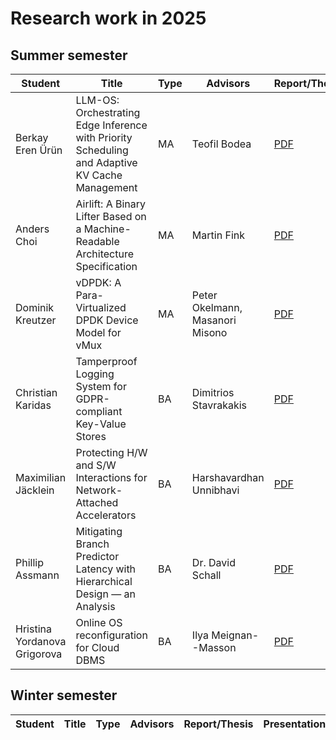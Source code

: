 # Research work in 2025

## Summer semester

| Student                           | Title                                                                                     | Type | Advisors                                 | Report/Thesis                                                                                                                    | Presentation                                                                                                                      |
| --------------------------------- | ----------------------------------------------------------------------------------------- | ---- | ---------------------------------------- | -------------------------------------------------------------------------------------------------------------------------------- | --------------------------------------------------------------------------------------------------------------------------------- |
| Berkay Eren Ürün                  | LLM-OS: Orchestrating Edge Inference with Priority Scheduling and Adaptive KV Cache Management | MA | Teofil Bodea | [PDF](summer/docs/msc_berkay_eren_ueruen_LLM_OS_orchestrating_edge_inference_with_priority_scheduling_and_adaptive_KV_Cache_management.pdf) | [PDF](summer/talks/msc_berkay_eren_ueruen_LLM_OS_orchestrating_edge_inference_with_priority_scheduling_and_adaptive_KV_Cache_management.pdf) |
| Anders Choi                  | Airlift: A Binary Lifter Based on a Machine-Readable Architecture Specification | MA | Martin Fink | [PDF](summer/docs/msc_choi.pdf) | [PDF](summer/talks/msc_choi.pdf) |
| Dominik Kreutzer                  | vDPDK: A Para-Virtualized DPDK Device Model for vMux                                      | MA   | Peter Okelmann, Masanori Misono          | [PDF](summer/docs/msc_kreutzer_vdpdk.pdf)                                                                                        | [PDF](summer/talks/msc_kreutzer_vdpdk.pdf)                                                                                        |
| Christian Karidas | Tamperproof Logging System for GDPR-compliant Key-Value Stores | BA | Dimitrios Stavrakakis | [PDF](summer/docs/bsc_karidas.pdf) | [PDF](summer/talks/bsc_karidas.pdf) |
| Maximilian Jäcklein | Protecting H/W and S/W Interactions for Network-Attached Accelerators | BA | Harshavardhan Unnibhavi | [PDF](summer/docs/bsc_jaecklein.pdf) | [PDF](summer/talks/bsc_jaecklein.pdf) |
| Phillip Assmann | Mitigating Branch Predictor Latency with Hierarchical Design — an Analysis | BA | Dr. David Schall | [PDF](summer/docs/bsc_assmann.pdf) | [PDF](summer/talks/bsc_assmann.pdf) |
| Hristina Yordanova Grigorova | Online OS reconfiguration for Cloud DBMS | BA | Ilya Meignan--Masson | [PDF](summer/docs/bsc_grigorova.pdf) | [PDF](summer/talks/bsc_grigorova.pdf) |

## Winter semester

| Student                          | Title                                                                                                 | Type | Advisors                                                 | Report/Thesis                                                                                                                                                          | Presentation                                                                                                                                                            |
| -------------------------------- | ----------------------------------------------------------------------------------------------------- | ---- | -------------------------------------------------------- | ---------------------------------------------------------------------------------------------------------------------------------------------------------------------- | ----------------------------------------------------------------------------------------------------------------------------------------------------------------------- |
